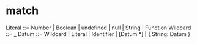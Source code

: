 # match

Literal ::= Number | Boolean | undefined | null | String | Function
Wildcard ::= _
Datum   ::= Wildcard | Literal | Identifier | [Datum *] | { String: Datum }
